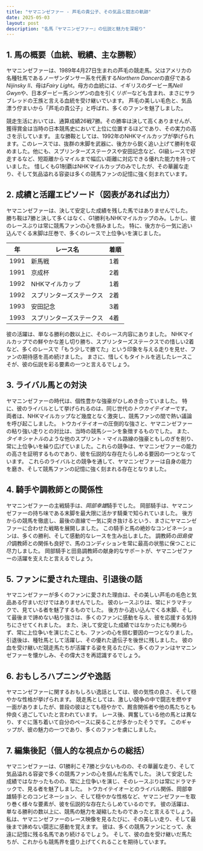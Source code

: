 ```yaml
---
title: "ヤマニンゼファー - 芦毛の貴公子、その気品と闘志の軌跡"
date: 2025-05-03
layout: post
description: "名馬『ヤマニンゼファー』の伝説と魅力を深堀り"
---
```


## 1. 馬の概要（血統、戦績、主な勝鞍）

ヤマニンゼファーは、1989年4月27日生まれの芦毛の競走馬。父はアメリカの名種牡馬であるノーザンダンサー系を代表する*Northern Dancer*の直仔である*Nijinsky II*、母は*Fairy Light*。母方の血統には、イギリスのダービー馬*Nell Gwyn*や、日本ダービー馬*シンザン*の血を引く*リボー*なども含まれ、まさにサラブレッドの王族と言える血統を受け継いでいます。  芦毛の美しい毛色と、気品漂う佇まいから「芦毛の貴公子」と呼ばれ、多くのファンを魅了しました。

競走生活においては、通算成績26戦7勝。その勝率は決して高くありませんが、獲得賞金は当時の日本競馬史において上位に位置するほどであり、その実力の高さを示しています。  主な勝鞍としては、1992年のNHKマイルカップが挙げられます。このレースでは、抜群の末脚を武器に、後方から鋭く追い上げて勝利を収めました。他にも、スプリンターズステークスや安田記念など、GI級レースで好走するなど、短距離からマイルまで幅広い距離に対応できる優れた能力を持っていました。  惜しくもG1制覇はNHKマイルカップのみでしたが、その華麗な走り、そして気品溢れる容姿は多くの競馬ファンの記憶に強く刻まれています。


## 2. 成績と活躍エピソード（図表があれば出力）

ヤマニンゼファーは、決して安定した成績を残した馬ではありませんでした。  勝ち鞍は7勝と決して多くはなく、G1勝利もNHKマイルカップのみ。しかし、彼のレースぶりは常に競馬ファンの心を掴みました。  特に、後方から一気に追い込んでくる末脚は圧巻で、多くのレースで上位争いを演じました。


| 年 | レース名 | 着順 |
|---|---|---|
| 1991 | 新馬戦 | 1着 |
| 1991 | 京成杯 | 2着 |
| 1992 | NHKマイルカップ | 1着 |
| 1992 | スプリンターズステークス | 2着 |
| 1993 | 安田記念 | 3着 |
| 1993 | スプリンターズステークス | 4着 |


彼の活躍は、単なる勝利の数以上に、そのレース内容にありました。  NHKマイルカップでの鮮やかな差し切り勝ち、スプリンターズステークスでの惜しい2着など、多くのレースで「もう少しで勝てた」という印象を与える走りを見せ、ファンの期待感を高め続けました。  まさに、惜しくもタイトルを逃したレースこそが、彼の伝説を彩る要素の一つと言えるでしょう。


## 3. ライバル馬との対決

ヤマニンゼファーの時代は、個性豊かな強豪がひしめき合っていました。  特に、彼のライバルとして挙げられるのは、同じ世代の*トウカイテイオー*です。  両者は、NHKマイルカップなど幾度となく激突し、競馬ファンの間で熱い議論を呼び起こしました。  トウカイテイオーの圧倒的な強さと、ヤマニンゼファーの粘り強い走りとの対比は、当時の競馬シーンを象徴するものでした。  また、*タイキシャトル*のような他のスプリント・マイル路線の強豪ともしのぎを削り、常に上位争いを繰り広げていました。これらの競争は、ヤマニンゼファーの能力の高さを証明するものであり、彼を伝説的な存在たらしめる要因の一つとなっています。  これらのライバルとの競争を通して、ヤマニンゼファーは自身の能力を磨き、そして競馬ファンの記憶に強く刻まれる存在となりました。


## 4. 騎手や調教師との関係性

ヤマニンゼファーの主戦騎手は、*岡部幸雄*騎手でした。  岡部騎手は、ヤマニンゼファーの持ち味である末脚を最大限に活かす騎乗で知られていました。  後方からの競馬を徹底し、最後の直線で一気に突き抜けるという、まさにヤマニンゼファーに合わせた戦略を展開しました。  この騎手と馬の絶妙なコンビネーションは、多くの勝利、そして感動的なレースを生み出しました。  調教師の*田島俊介*調教師との関係も良好で、馬のコンディションを常に最高の状態に保つことに尽力しました。  岡部騎手と田島調教師の献身的なサポートが、ヤマニンゼファーの活躍を支えたと言えるでしょう。


## 5. ファンに愛された理由、引退後の話

ヤマニンゼファーが多くのファンに愛された理由は、その美しい芦毛の毛色と気品ある佇まいだけではありませんでした。  彼のレースぶりは、常にドラマチックで、見ている者を魅了するものでした。  後方から追い込んでくる末脚、そして最後まで諦めない粘り強さは、多くのファンに感動を与え、彼を応援する気持ちにさせてくれました。  また、決して安定した成績ではなかったにも関わらず、常に上位争いを演じたことも、ファンの心を掴む要因の一つとなりました。  引退後は、種牡馬として活躍し、その優れた遺伝子を後世に残しました。  彼の血を受け継いだ競走馬たちが活躍する姿を見るたびに、多くのファンはヤマニンゼファーを懐かしみ、その偉大さを再認識するでしょう。


## 6. おもしろハプニングや逸話

ヤマニンゼファーに関するおもしろい逸話としては、彼の気性の良さ、そして穏やかな性格が挙げられます。  競走馬としては、激しい競争の中で闘志を燃やす一面がありましたが、普段の彼はとても穏やかで、厩舎関係者や他の馬たちとも仲良く過ごしていたと言われています。  レース後、興奮している他の馬とは異なり、すぐに落ち着いて自分のペースに戻ることが多かったそうです。  このギャップが、彼の魅力の一つであり、多くのファンを虜にしました。


## 7. 編集後記（個人的な視点からの総括）

ヤマニンゼファーは、G1勝利こそ7勝と少ないものの、その華麗な走り、そして気品溢れる容姿で多くの競馬ファンの心を掴んだ名馬でした。  決して安定した成績ではなかったものの、常に上位争いを演じ、そのレースぶりは常にドラマチックで、見る者を魅了しました。  トウカイテイオーとのライバル関係、岡部幸雄騎手とのコンビネーション、そして穏やかな性格など、ヤマニンゼファーを取り巻く様々な要素が、彼を伝説的な存在たらしめているのです。  彼の活躍は、単なる勝利の数以上に、競馬の魅力を凝縮したものであったと言えるでしょう。  私は、ヤマニンゼファーのレース映像を見るたびに、その美しい走り、そして最後まで諦めない闘志に感動を覚えます。  彼は、多くの競馬ファンにとって、永遠に記憶に残る名馬であり続けるでしょう。  そして、彼の血を受け継いだ馬たちが、これからも競馬界を盛り上げてくれることを期待しています。
